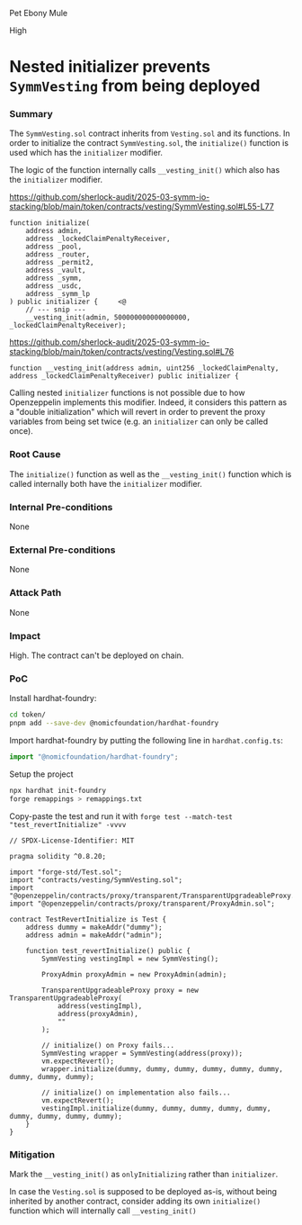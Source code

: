 Pet Ebony Mule

High

# Nested initializer prevents `SymmVesting` from being deployed

### Summary

The `SymmVesting.sol` contract inherits from `Vesting.sol` and its functions. In order to initialize the contract `SymmVesting.sol`, the `initialize()` function is used which has the `initializer` modifier.

The logic of the function internally calls `__vesting_init()` which also has the `initializer` modifier.

<https://github.com/sherlock-audit/2025-03-symm-io-stacking/blob/main/token/contracts/vesting/SymmVesting.sol#L55-L77>

```solidity
function initialize(
	address admin,
	address _lockedClaimPenaltyReceiver,
	address _pool,
	address _router,
	address _permit2,
	address _vault,
	address _symm,
	address _usdc,
	address _symm_lp
) public initializer {     <@
	// --- snip ---
	__vesting_init(admin, 500000000000000000, _lockedClaimPenaltyReceiver);
```

<https://github.com/sherlock-audit/2025-03-symm-io-stacking/blob/main/token/contracts/vesting/Vesting.sol#L76>

```solidity
function __vesting_init(address admin, uint256 _lockedClaimPenalty, address _lockedClaimPenaltyReceiver) public initializer {
```

Calling nested `initializer` functions is not possible due to how Openzeppelin implements this modifier. Indeed, it considers this pattern as a "double initialization" which will revert in order to prevent the proxy variables from being set twice (e.g. an `initializer` can only be called once).



### Root Cause

The `initialize()` function as well as the `__vesting_init()` function which is called internally both have the `initializer` modifier.

### Internal Pre-conditions

None

### External Pre-conditions

None

### Attack Path

None

### Impact

High. The contract can't be deployed on chain.

### PoC

Install hardhat-foundry:

```bash
cd token/
pnpm add --save-dev @nomicfoundation/hardhat-foundry
```

Import hardhat-foundry by putting the following line in `hardhat.config.ts`:

```js
import "@nomicfoundation/hardhat-foundry";
```

Setup the project

```bash
npx hardhat init-foundry
forge remappings > remappings.txt
```

Copy-paste the test and run it with `forge test --match-test "test_revertInitialize" -vvvv`

```solidity
// SPDX-License-Identifier: MIT

pragma solidity ^0.8.20;

import "forge-std/Test.sol";
import "contracts/vesting/SymmVesting.sol";
import "@openzeppelin/contracts/proxy/transparent/TransparentUpgradeableProxy.sol";
import "@openzeppelin/contracts/proxy/transparent/ProxyAdmin.sol";

contract TestRevertInitialize is Test {
    address dummy = makeAddr("dummy");
    address admin = makeAddr("admin");

    function test_revertInitialize() public {
        SymmVesting vestingImpl = new SymmVesting();

        ProxyAdmin proxyAdmin = new ProxyAdmin(admin);

        TransparentUpgradeableProxy proxy = new TransparentUpgradeableProxy(
            address(vestingImpl),
            address(proxyAdmin),
            ""
        );
        
        // initialize() on Proxy fails...
        SymmVesting wrapper = SymmVesting(address(proxy));
        vm.expectRevert();
        wrapper.initialize(dummy, dummy, dummy, dummy, dummy, dummy, dummy, dummy, dummy);

        // initialize() on implementation also fails...
        vm.expectRevert();
        vestingImpl.initialize(dummy, dummy, dummy, dummy, dummy, dummy, dummy, dummy, dummy);
    }
}
```


### Mitigation

Mark the `__vesting_init()` as `onlyInitializing` rather than `initializer`.

In case the `Vesting.sol` is supposed to be deployed as-is, without being inherited by another contract, consider adding its own `initialize()` function which will internally call `__vesting_init()`